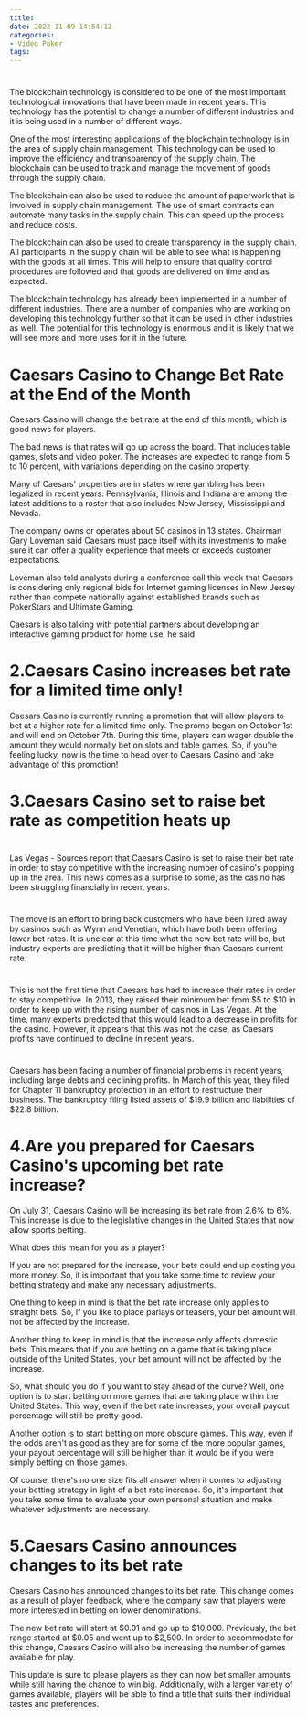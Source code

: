 ```yaml
---
title: 
date: 2022-11-09 14:54:12
categories:
- Video Poker
tags:
---
```



# 

The blockchain technology is considered to be one of the most important technological innovations that have been made in recent years. This technology has the potential to change a number of different industries and it is being used in a number of different ways.

One of the most interesting applications of the blockchain technology is in the area of supply chain management. This technology can be used to improve the efficiency and transparency of the supply chain. The blockchain can be used to track and manage the movement of goods through the supply chain.

The blockchain can also be used to reduce the amount of paperwork that is involved in supply chain management. The use of smart contracts can automate many tasks in the supply chain. This can speed up the process and reduce costs.

The blockchain can also be used to create transparency in the supply chain. All participants in the supply chain will be able to see what is happening with the goods at all times. This will help to ensure that quality control procedures are followed and that goods are delivered on time and as expected.

The blockchain technology has already been implemented in a number of different industries. There are a number of companies who are working on developing this technology further so that it can be used in other industries as well. The potential for this technology is enormous and it is likely that we will see more and more uses for it in the future.

# Caesars Casino to Change Bet Rate at the End of the Month

Caesars Casino will change the bet rate at the end of this month, which is good news for players.

The bad news is that rates will go up across the board. That includes table games, slots and video poker. The increases are expected to range from 5 to 10 percent, with variations depending on the casino property.

Many of Caesars' properties are in states where gambling has been legalized in recent years. Pennsylvania, Illinois and Indiana are among the latest additions to a roster that also includes New Jersey, Mississippi and Nevada.

The company owns or operates about 50 casinos in 13 states. Chairman Gary Loveman said Caesars must pace itself with its investments to make sure it can offer a quality experience that meets or exceeds customer expectations.

Loveman also told analysts during a conference call this week that Caesars is considering only regional bids for Internet gaming licenses in New Jersey rather than compete nationally against established brands such as PokerStars and Ultimate Gaming.

Caesars is also talking with potential partners about developing an interactive gaming product for home use, he said.

# 2.Caesars Casino increases bet rate for a limited time only!




Caesars Casino is currently running a promotion that will allow players to bet at a higher rate for a limited time only. The promo began on October 1st and will end on October 7th. During this time, players can wager double the amount they would normally bet on slots and table games. So, if you’re feeling lucky, now is the time to head over to Caesars Casino and take advantage of this promotion!

# 3.Caesars Casino set to raise bet rate as competition heats up

#

Las Vegas - Sources report that Caesars Casino is set to raise their bet rate in order to stay competitive with the increasing number of casino's popping up in the area. This news comes as a surprise to some, as the casino has been struggling financially in recent years.

#

The move is an effort to bring back customers who have been lured away by casinos such as Wynn and Venetian, which have both been offering lower bet rates. It is unclear at this time what the new bet rate will be, but industry experts are predicting that it will be higher than Caesars current rate.

#

This is not the first time that Caesars has had to increase their rates in order to stay competitive. In 2013, they raised their minimum bet from $5 to $10 in order to keep up with the rising number of casinos in Las Vegas. At the time, many experts predicted that this would lead to a decrease in profits for the casino. However, it appears that this was not the case, as Caesars profits have continued to decline in recent years.

#

Caesars has been facing a number of financial problems in recent years, including large debts and declining profits. In March of this year, they filed for Chapter 11 bankruptcy protection in an effort to restructure their business. The bankruptcy filing listed assets of $19.9 billion and liabilities of $22.8 billion.

# 4.Are you prepared for Caesars Casino's upcoming bet rate increase?

On July 31, Caesars Casino will be increasing its bet rate from 2.6% to 6%. This increase is due to the legislative changes in the United States that now allow sports betting.

What does this mean for you as a player?

If you are not prepared for the increase, your bets could end up costing you more money. So, it is important that you take some time to review your betting strategy and make any necessary adjustments.

One thing to keep in mind is that the bet rate increase only applies to straight bets. So, if you like to place parlays or teasers, your bet amount will not be affected by the increase.

Another thing to keep in mind is that the increase only affects domestic bets. This means that if you are betting on a game that is taking place outside of the United States, your bet amount will not be affected by the increase.

So, what should you do if you want to stay ahead of the curve? Well, one option is to start betting on more games that are taking place within the United States. This way, even if the bet rate increases, your overall payout percentage will still be pretty good.

Another option is to start betting on more obscure games. This way, even if the odds aren't as good as they are for some of the more popular games, your payout percentage will still be higher than it would be if you were simply betting on those games.

Of course, there's no one size fits all answer when it comes to adjusting your betting strategy in light of a bet rate increase. So, it's important that you take some time to evaluate your own personal situation and make whatever adjustments are necessary.

# 5.Caesars Casino announces changes to its bet rate

Caesars Casino has announced changes to its bet rate. This change comes as a result of player feedback, where the company saw that players were more interested in betting on lower denominations.

The new bet rate will start at $0.01 and go up to $10,000. Previously, the bet range started at $0.05 and went up to $2,500. In order to accommodate for this change, Caesars Casino will also be increasing the number of games available for play.

This update is sure to please players as they can now bet smaller amounts while still having the chance to win big. Additionally, with a larger variety of games available, players will be able to find a title that suits their individual tastes and preferences.